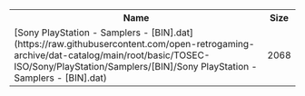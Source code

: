 <table>
<tr><th>Name</th><th>Size</th></tr>
<tr><td>[Sony PlayStation - Samplers - [BIN].dat](https://raw.githubusercontent.com/open-retrogaming-archive/dat-catalog/main/root/basic/TOSEC-ISO/Sony/PlayStation/Samplers/[BIN]/Sony PlayStation - Samplers - [BIN].dat)</td><td>2068</td></tr>
</table>
